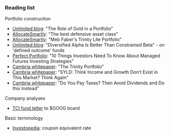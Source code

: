 ### Reading list

Portfolio construction
- [Unlimited blog](https://blog.unlimitedfunds.com/author/bob-elliott): "The Role of Gold in a Portfolio"
- [AllocateSmartly](https://allocatesmartly.com/the-best-defensive-asset-class/): "The best defensive asset class"
- [AllocateSmartly](https://allocatesmartly.com/meb-fabers-trinity-portfolio-lite/): "Meb Faber's Trinity Lite Portfolio"
- [Unlimited blog](https://blog.unlimitedfunds.com/diversified-alpha-is-better-than-constrained-beta): "Diversified Alpha Is Better Than Constrained Beta" - on 'defined outcome' funds
- [Perfect Portfolio](https://pictureperfectportfolios.com/10-things-investors-need-to-know-about-managed-futures/): "10 Things Investors Need To Know About Managed Futures Investing Strategies"
- [Cambria whitepaper](https://www.cambriainvestments.com/wp-content/uploads/2017/01/Trinity_WP_122816_A.pdf): "The Trinity Portfolio"
- [Cambria whitepaper](https://www.cambriainvestments.com/wp-content/uploads/2019/07/Cambria-SYLD-Paper-FINAL-Q2-2019.pdf): "SYLD: Think Income and Growth Don’t Exist in This Market? Think Again"
- [Cambria whitepaper](https://mebfaber.com/wp-content/uploads/2017/10/DTAX-10.23.17.pdf): "Do You Pay Taxes? Then Avoid Dividends and Do this Instead"

Company analyses
- [TCI fund letter](https://www.tcifund.com/files/corporateengageement/alphabet/15th%20November%202022.pdf) to $GOOG board

Basic terminology
- [Investopedia](https://www.investopedia.com/terms/c/couponequivalentrate.asp): coupon equivalent rate
